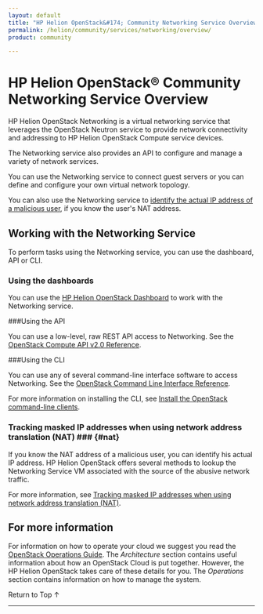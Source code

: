 ```yaml
---
layout: default
title: "HP Helion OpenStack&#174; Community Networking Service Overview"
permalink: /helion/community/services/networking/overview/
product: community

---
```

<!--PUBLISHED-->

<script>

function PageRefresh {
onLoad="window.refresh"
}

PageRefresh();

</script>

<!-- <p style="font-size: small;"> <a href="/helion/community/services/imaging/overview/">&#9664; PREV</a> | <a href="/helion/community/services/overview/">&#9650; UP</a> | <a href="/helion/community/services/object/overview/"> NEXT &#9654</a> </p> -->

# HP Helion OpenStack&#174; Community Networking Service Overview #

<!-- modeled after HP Cloud Networking Getting Started (network.getting.started.md) -->

HP Helion OpenStack Networking is a virtual networking service that leverages the OpenStack Neutron service to provide network connectivity and addressing to HP Helion OpenStack Compute service devices.

The Networking service also provides an API to configure and manage a variety of network services.

You can use the Networking service to connect guest servers or you can define and configure your own virtual network topology.

You can also use the Networking service to [identify the actual IP address of a malicious user](#nat), if you know the user's NAT address.



## Working with the Networking Service

To perform tasks using the Networking service, you can use the dashboard, API or CLI.

### Using the dashboards<a name="UI"></a>

You can use the [HP Helion OpenStack Dashboard](/helion/community/dashboard/how-works/) to work with the Networking service.

###Using the API<a name="API"></a>
 
You can use a low-level, raw REST API access to Networking. See the [OpenStack Compute API v2.0 Reference](http://developer.openstack.org/api-ref-networking-v2.html).

###Using the CLI<a name="cli"></a>

You can use any of several command-line interface software to access Networking. See the [OpenStack Command Line Interface Reference](http://docs.openstack.org/cli-reference/content/neutronclient_commands.html).

For more information on installing the CLI, see [Install the OpenStack command-line clients](http://docs.openstack.org/user-guide/content/install_clients.html).
 
<!--

## How To's with the HP Helion OpenStack Networking Service ## {#howto}

The following lists of tasks can be performed by a user or administrator through the [HP Helion OpenStack Dashboard](/helion/community/dashboard/how-works/), the OpenStack [CLI](http://docs.openstack.org/cli-reference/content/neutronclient_commands.html) or OpenStack [API](http://developer.openstack.org/api-ref-networking-v2.html).

The administrator can work with all projects in a domain. A user can only work with projects associated with that user.-->

### Tracking masked IP addresses when using network address translation (NAT) ### {#nat}

If you know the NAT address of a malicious user, you can identify his actual IP address. HP Helion OpenStack offers several methods to lookup the Networking Service VM associated with the source of the abusive network traffic.

For more information, see [Tracking masked IP addresses when using network address translation (NAT)](/helion/community/maskedIP/).

<!-- ### Working with networks ###

You can perform the following tasks:

- **Adding, modifying and removing a network** - Create, delete, and modify your network.
- **Adding, modifying and removing a port on your network** - Create, delete, and modify ports on your network.
- **Adding and removing a subnet to a network** - Create, delete, and modify subnets associated with your network, as needed.
- **Creating an external network** - Create an external network for your environment. Only an administrator can create an external network.

### Working with routers ###

You can perform the following tasks:

- **Adding and removing a network to a router** - Attach or detach a network to your router.
- **Adding, modifying or removing a router** - Add, modify or remove a router from your network.
- **Adding, modifying or removing an interface** - Add, modify or remove an interface from your router.
- **Adding and removing an external network to a router** - Attach or detach a router from an external network. -->

## For more information ##

For information on how to operate your cloud we suggest you read the [OpenStack Operations Guide](http://docs.openstack.org/ops/). The *Architecture* section contains useful information about how an OpenStack Cloud is put together. However, the HP Helion OpenStack takes care of these details for you. The *Operations* section contains information on how to manage the system.

<!-- In GA aether only?
### Adding and removing a network to a DHCP agent ###

Use the Networking service to add or remove a network from a DHCP agent.

### Adding and removing a router to an L3 agent ###

Use the Networking service to add or remove a network from an L3 agent.
-->

 <a href="#top" style="padding:14px 0px 14px 0px; text-decoration: none;"> Return to Top &#8593; </a>

----
